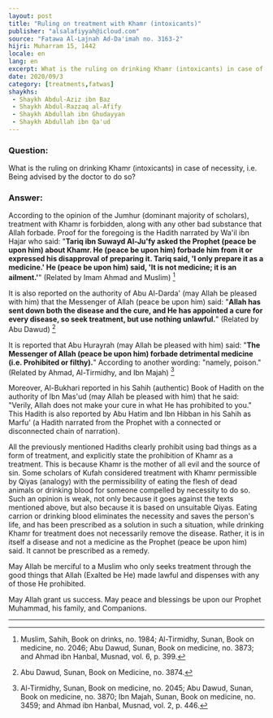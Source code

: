 ```yaml
---
layout: post
title: "Ruling on treatment with Khamr (intoxicants)"
publisher: "alsalafiyyah@icloud.com"
source: "Fatawa Al-Lajnah Ad-Da'imah no. 3163-2"
hijri: Muharram 15, 1442
locale: en
lang: en
excerpt: What is the ruling on drinking Khamr (intoxicants) in case of necessity, i.e. Being advised by the doctor to do so? 
date: 2020/09/3
category: [treatments,fatwas]
shaykhs: 
 - Shaykh Abdul-Aziz ibn Baz
 - Shaykh Abdul-Razzaq al-Afify
 - Shaykh Abdullah ibn Ghudayyan
 - Shaykh Abdullah ibn Qa'ud
---
```


### Question:
What is the ruling on drinking Khamr (intoxicants) in case of necessity, i.e. Being advised by the doctor to do so? 

### Answer:
According to the opinion of the Jumhur (dominant majority of scholars), treatment with Khamr is forbidden, along with any other bad substance that Allah forbade. Proof for the foregoing is the Hadith narrated by Wa'il ibn Hajar who said: "**Tariq ibn Suwayd Al-Ju'fy asked the Prophet (peace be upon him) about Khamr. He (peace be upon him) forbade him from it or expressed his disapproval of preparing it. Tariq said, 'I only prepare it as a medicine.' He (peace be upon him) said, 'It is not medicine; it is an ailment.'**" (Related by Imam Ahmad and Muslim) [^1]

It is also reported on the authority of Abu Al-Darda' (may Allah be pleased with him) that the Messenger of Allah (peace be upon him) said: "**Allah has sent down both the disease and the cure, and He has appointed a cure for every disease, so seek treatment, but use nothing unlawful.**" (Related by Abu Dawud) [^2]

It is reported that Abu Hurayrah (may Allah be pleased with him) said: "**The Messenger of Allah (peace be upon him) forbade detrimental medicine (i.e. Prohibited or filthy).**" According to another wording: "namely, poison." (Related by Ahmad, Al-Tirmidhy, and Ibn Majah) [^3]

Moreover, Al-Bukhari reported in his Sahih (authentic) Book of Hadith on the authority of Ibn Mas'ud (may Allah be pleased with him) that he said: "Verily, Allah does not make your cure in what He has prohibited to you." This Hadith is also reported by Abu Hatim and Ibn Hibban in his Sahih as Marfu' (a Hadith narrated from the Prophet with a connected or disconnected chain of narration).

All the previously mentioned Hadiths clearly prohibit using bad things as a form of treatment, and explicitly state the prohibition of Khamr as a treatment. This is because Khamr is the mother of all evil and the source of sin. Some scholars of Kufah considered treatment with Khamr permissible by Qiyas (analogy) with the permissibility of eating the flesh of dead animals or drinking blood for someone compelled by necessity to do so. Such an opinion is weak, not only because it goes against the texts mentioned above, but also because it is based on unsuitable Qiyas. Eating carrion or drinking blood eliminates the necessity and saves the person's life, and has been prescribed as a solution in such a situation, while drinking Khamr for treatment does not necessarily remove the disease. Rather, it is in itself a disease and not a medicine as the Prophet (peace be upon him) said. It cannot be prescribed as a remedy. 

May Allah be merciful to a Muslim who only seeks treatment through the good things that Allah (Exalted be He) made lawful and dispenses with any of those He prohibited.

May Allah grant us success. May peace and blessings be upon our Prophet Muhammad, his family, and Companions. 

---

[^1]: Muslim, Sahih, Book on drinks, no. 1984; Al-Tirmidhy, Sunan, Book on medicine, no. 2046; Abu Dawud, Sunan, Book on medicine, no. 3873; and Ahmad ibn Hanbal, Musnad, vol. 6, p. 399.
[^2]: Abu Dawud, Sunan, Book on Medicine, no. 3874.
[^3]: Al-Tirmidhy, Sunan, Book on medicine, no. 2045; Abu Dawud, Sunan, Book on medicine, no. 3870; Ibn Majah, Sunan, Book on medicine, no. 3459; and Ahmad ibn Hanbal, Musnad, vol. 2, p. 446.
